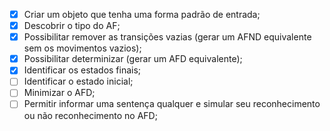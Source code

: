 - [x] Criar um objeto que tenha uma forma padrão de entrada;
- [x] Descobrir o tipo do AF;
- [x] Possibilitar remover as transições vazias (gerar um AFND equivalente sem os movimentos vazios);
- [x] Possibilitar determinizar (gerar um AFD equivalente);
- [x] Identificar os estados finais;
- [ ] Identificar o estado inicial;
- [ ] Minimizar o AFD;
- [ ] Permitir informar uma sentença qualquer e simular seu reconhecimento ou não reconhecimento no AFD;